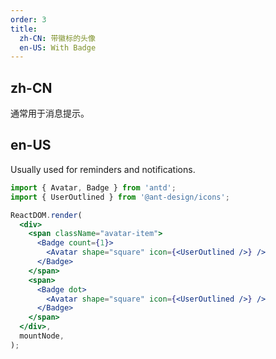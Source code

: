 ```yaml
---
order: 3
title:
  zh-CN: 带徽标的头像
  en-US: With Badge
---
```


## zh-CN

通常用于消息提示。

## en-US

Usually used for reminders and notifications.

```jsx
import { Avatar, Badge } from 'antd';
import { UserOutlined } from '@ant-design/icons';

ReactDOM.render(
  <div>
    <span className="avatar-item">
      <Badge count={1}>
        <Avatar shape="square" icon={<UserOutlined />} />
      </Badge>
    </span>
    <span>
      <Badge dot>
        <Avatar shape="square" icon={<UserOutlined />} />
      </Badge>
    </span>
  </div>,
  mountNode,
);
```
